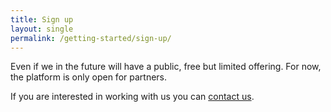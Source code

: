 ```yaml
---
title: Sign up
layout: single
permalink: /getting-started/sign-up/
---
```


Even if we in the future will have a public, free but limited offering.
For now, the platform is only open for partners.

If you are interested in working with us you can [contact us](/about/).
